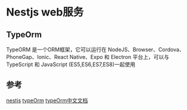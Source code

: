 # Nestjs web服务
## TypeOrm
TypeORM 是一个ORM框架，它可以运行在 NodeJS、Browser、Cordova、PhoneGap、Ionic、React Native、Expo 和 Electron 平台上，可以与 TypeScript 和 JavaScript (ES5,ES6,ES7,ES8)一起使用
## 参考
[nestjs](https://docs.nestjs.cn/9/introduction)
[typeOrm](https://typeorm.io/)
[typeOrm中文文档](https://typeorm.bootcss.com/)
